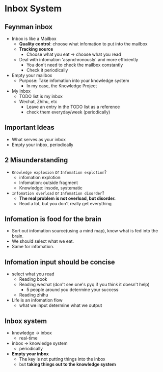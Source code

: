 # Inbox System

## Feynman inbox
 - Inbox is like a Mailbox
    - **Quality control**: choose what infomation to put into the mailbox
    - **Tracking source**
        - Choose what you eat -> choose what you read
    - Deal with infomation 'asynchronously' and more efficiently
        - You don't need to check the mailbox constantly
        - Check it periodically
 - Empty your mailbox
    - Purpose: Take infomation into your knowledge system
        - In my case, the Knowledge Project
 - My inbox
    - TODO list is my inbox
    - Wechat, Zhihu, etc
        - Leave an entry in the TODO list as a reference
        - check them everyday/week (periodically)

## Important Ideas
 - What serves as your inbox
 - Empty your inbox, periodically

## 2 Misunderstanding
 - `Knowledge explosion` or `Infomation explotion`?
    - infomation explotion
    - Infomation: outside fragment
    - Knowledge: insode, systematic 
 - `Infomation overload` or `Infomation disorder`?
    - **The real problem is not overload, but disorder.**
    - Read a lot, but you don't really get everything

## Infomation is food for the brain
 - Sort out infomation source(using a mind map), know what is fed into the brain.
 - We should select what we eat.
 - Same for infomation.


## Infomation input should be concise
 - select what you read
    - Reading book
    - Reading wechat (don't see one's pyq if you think it doesn't help)
       - 5 people around you determine your success
    - Reading zhihu
 - Life is an infomation flow
    - what we input determine what we output


## Inbox system
 - knowledge -> inbox
    - real-time
 - inbox -> knowledge system
    - periodically
 - **Empty your inbox**
    - The key is not putting things into the inbox
    - but **taking things out to the knowledge system**
